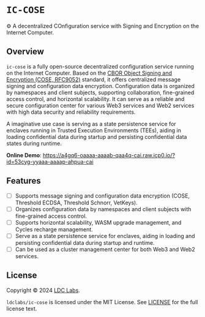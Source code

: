 # `IC-COSE`
⚙️ A decentralized COnfiguration service with Signing and Encryption on the Internet Computer.

## Overview

`ic-cose` is a fully open-source decentralized configuration service running on the Internet Computer. Based on the [CBOR Object Signing and Encryption (COSE, RFC9052)](https://datatracker.ietf.org/doc/html/rfc9052) standard, it offers centralized message signing and configuration data encryption. Configuration data is organized by namespaces and client subjects, supporting collaboration, fine-grained access control, and horizontal scalability. It can serve as a reliable and secure configuration center for various Web3 services and Web2 services with high data security and reliability requirements.

A imaginative use case is serving as a state persistence service for enclaves running in Trusted Execution Environments (TEEs), aiding in loading confidential data during startup and persisting confidential data states during runtime.


**Online Demo**: https://a4gq6-oaaaa-aaaab-qaa4q-cai.raw.icp0.io/?id=53cyg-yyaaa-aaaap-ahpua-cai

## Features

- [ ] Supports message signing and configuration data encryption (COSE, Threshold ECDSA, Threshold Schnorr, VetKeys).
- [ ] Organizes configuration data by namespaces and client subjects with fine-grained access control.
- [ ] Supports horizontal scalability, WASM upgrade management, and Cycles recharge management.
- [ ] Serve as a state persistence service for enclaves, aiding in loading and persisting confidential data during startup and runtime.
- [ ] Can be used as a cluster management center for both Web3 and Web2 services.

## License
Copyright © 2024 [LDC Labs](https://github.com/ldclabs).

`ldclabs/ic-cose` is licensed under the MIT License. See [LICENSE](LICENSE-MIT) for the full license text.
